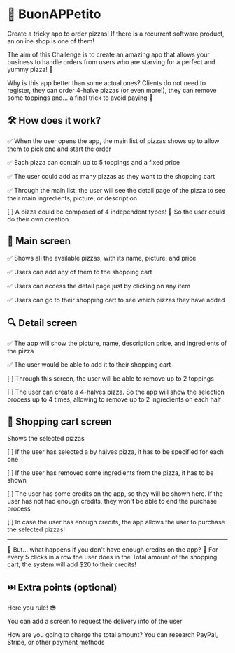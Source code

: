 # 🍕 BuonAPPetito

Create a tricky app to order pizzas!
If there is a recurrent software product, an online shop is one of them!

The aim of this Challenge is to create an amazing app that allows your business to handle orders from users who are starving for a perfect and yummy pizza! 🍕

Why is this app better than some actual ones? Clients do not need to register, they can order 4-halve pizzas (or even more!), they can remove some toppings and... a final trick to avoid paying 🫣

## 🛠 How does it work?
✅ When the user opens the app, the main list of pizzas shows up to allow them to pick one and start the order

✅ Each pizza can contain up to 5 toppings and a fixed price

✅ The user could add as many pizzas as they want to the shopping cart

✅ Through the main list, the user will see the detail page of the pizza to see their main ingredients, picture, or description

[ ] A pizza could be composed of 4 independent types! 🤯 So the user could do their own creation

## 🏡 Main screen
✅ Shows all the available pizzas, with its name, picture, and price

✅ Users can add any of them to the shopping cart

✅ Users can access the detail page just by clicking on any item

✅ Users can go to their shopping cart to see which pizzas they have added

## 🔍 Detail screen
✅ The app will show the picture, name, description price, and ingredients of the pizza

✅ The user would be able to add it to their shopping cart

[ ] Through this screen, the user will be able to remove up to 2 toppings

[ ] The user can create a 4-halves pizza. So the app will show the selection process up to 4 times, allowing to remove up to 2 ingredients on each half

## 🛒 Shopping cart screen
Shows the selected pizzas

[ ] If the user has selected a by halves pizza, it has to be specified for each one

[ ] If the user has removed some ingredients from the pizza, it has to be shown

[ ] The user has some credits on the app, so they will be shown here. If the user has not had enough credits, they won't be able to end the purchase process

[ ] In case the user has enough credits, the app allows the user to purchase the selected pizzas!

---

🚨 But... what happens if you don't have enough credits on the app? 🥲 For every 5 clicks in a row the user does in the Total amount of the shopping cart, the system will add $20 to their credits!

## ⏭️ Extra points (optional)
Here you rule! 😎

You can add a screen to request the delivery info of the user

How are you going to charge the total amount? You can research PayPal, Stripe, or other payment methods
